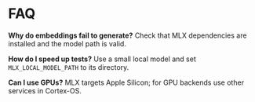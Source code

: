 # FAQ

**Why do embeddings fail to generate?**
Check that MLX dependencies are installed and the model path is valid.

**How do I speed up tests?**
Use a small local model and set `MLX_LOCAL_MODEL_PATH` to its directory.

**Can I use GPUs?**
MLX targets Apple Silicon; for GPU backends use other services in Cortex-OS.
